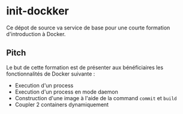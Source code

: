 init-dockker
============

Ce dépot de source va service de base pour une courte formation d'introduction à Docker.

## Pitch

Le but de cette formation est de présenter aux bénéficiaires les fonctionnalités de Docker suivante :
+ Execution d'un process
+ Execution d'un process en mode daemon
+ Construction d'une image à l'aide de la command `commit` et `build`
+ Coupler 2 containers dynamiquement
